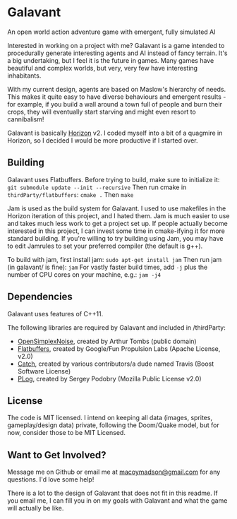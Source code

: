 # Galavant
An open world action adventure game with emergent, fully simulated AI

Interested in working on a project with me? Galavant is a game intended to procedurally generate interesting agents and AI instead of fancy terrain. It's a big undertaking, but I feel it is the future in games. Many games have beautiful and complex worlds, but very, very few have interesting inhabitants.

With my current design, agents are based on Maslow's hierarchy of needs. This makes it quite easy to have diverse behaviours and emergent results - for example, if you build a wall around a town full of people and burn their crops, they will eventually start starving and might even resort to cannibalism!

Galavant is basically [Horizon](http://github.com/makuto/horizon) v2. I coded myself into a bit of a quagmire in Horizon, so I decided I would be more productive if I started over. 

## Building

Galavant uses Flatbuffers. Before trying to build, make sure to initialize it:
`git submodule update --init --recursive`
Then run cmake in `thirdParty/flatbuffers`:
`cmake .`
Then
`make`

Jam is used as the build system for Galavant. I used to use makefiles in the Horizon iteration of this project, and I hated them. Jam is much easier to use and takes much less work to get a project set up. If people actually become interested in this project, I can invest some time in cmake-ifying it for more standard building. If you're willing to try building using Jam, you may have to edit Jamrules to set your preferred compiler (the default is g++).

To build with jam, first install jam:
`sudo apt-get install jam`
Then run jam (in galavant/ is fine):
`jam`
For vastly faster build times, add `-j` plus the number of CPU cores on your machine, e.g.:
`jam -j4`

## Dependencies

Galavant uses features of C++11.

The following libraries are required by Galavant and included in /thirdParty:
- [OpenSimplexNoise](https://gist.github.com/tombsar/716134ec71d1b8c1b530), created by Arthur Tombs (public domain)
- [Flatbuffers](https://github.com/google/flatbuffers), created by Google/Fun Propulsion Labs (Apache License, v2.0)
- [Catch](https://github.com/philsquared/Catch), created by various contributors/a dude named Travis (Boost Software License)
- [PLog](https://github.com/SergiusTheBest/plog), created by Sergey Podobry (Mozilla Public License v2.0)

## License

The code is MIT licensed. I intend on keeping all data (images, sprites, gameplay/design data) private, following the Doom/Quake model, but for now, consider those to be MIT Licensed.

## Want to Get Involved?

Message me on Github or email me at macoymadson@gmail.com for any questions. I'd love some help!

There is a lot to the design of Galavant that does not fit in this readme. If you email me, I can fill you in on my goals with Galavant and what the game will actually be like. 